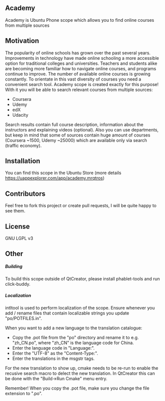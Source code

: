 ## Academy

Academy is Ubuntu Phone scope which allows you to find online courses from multiple sources

## Motivation

The popularity of online schools has grown over the past several years. Improvements in technology have made online schooling a more accessible option for traditional colleges and universities. Teachers and students alike are becoming more familiar how to navigate online courses, and programs continue to improve. The number of available online courses is growing constantly. To orientate in this vast diversity of courses you need a convenient search tool. Academy scope is created exactly for this purpose! With it you will be able to search relevant courses from multiple sources: 
* Coursera 
* Udemy 
* edX 
* Udacity 

Search results contain full course description, information about the instructors and explaining videos (optional). Also you can use departments, but keep in mind that some of sources contain huge amount of courses (Coursera ~1500, Udemy ~25000) which are available only via search (traffic economy).

## Installation

You can find this scope in the Ubuntu Store (more details https://uappexplorer.com/app/academy.mrqtros)

## Contributors

Feel free to fork this project or create pull requests, I will be quite happy to see them.

## License

GNU LGPL v3

## Other

##### Building

To build this scope outside of QtCreator, please install phablet-tools and run click-buddy.

##### Localization

intltool is used to perform localization of the scope. Ensure whenever you add / rename files
that contain localizable strings you update "po/POTFILES.in".

When you want to add a new language to the translation catalogue:

 * Copy the .pot file from the "po" directory and rename it to e.g. "zh_CN.po", 
   where "zh_CN" is the language code for China.
 * Enter the language code in "Language:".
 * Enter the "UTF-8" as the "Content-Type:".
 * Enter the translations in the msgstr tags.

For the new translation to show up, cmake needs to be re-run to enable the recusive search
macro to delect the new translation. In QtCreator this can be done with the "Build->Run Cmake"
menu entry.

Remember! When you copy the .pot file, make sure you change the file extension to ".po".

